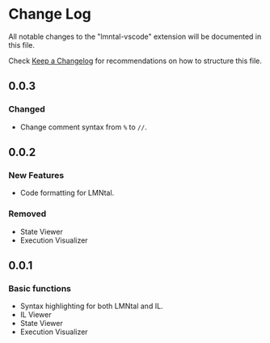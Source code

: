 # Change Log

All notable changes to the "lmntal-vscode" extension will be documented in this file.

Check [Keep a Changelog](http://keepachangelog.com/) for recommendations on how to structure this file.

## 0.0.3

### Changed

- Change comment syntax from `%` to `//`.

## 0.0.2

### New Features

- Code formatting for LMNtal.

### Removed

- State Viewer
- Execution Visualizer

## 0.0.1

### Basic functions
- Syntax highlighting for both LMNtal and IL.
- IL Viewer
- State Viewer
- Execution Visualizer